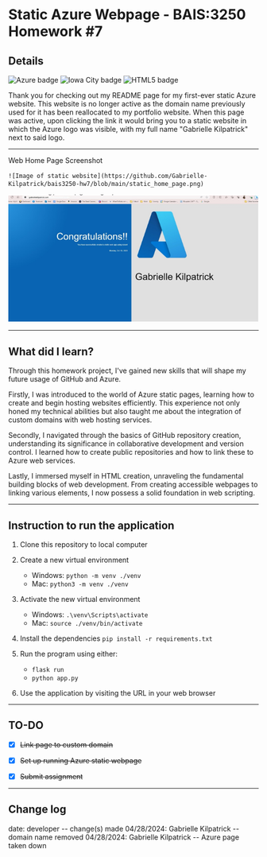# Static Azure Webpage - BAIS:3250 Homework #7
## Details
![Azure badge](https://img.shields.io/badge/Microsoft_Azure-0089D6?style=for-the-badge&logo=microsoft-azure&logoColor=white)
![Iowa City badge](https://img.shields.io/static/v1?message=IA&logo=google-maps&l&labelColor=ffcd00&color=000000&logoColor=black&label=Iowa%20City&style=for-the-badge)
![HTML5 badge](https://img.shields.io/static/v1?message=html&logo=html5&labelColor=5c5c5c&color=E34F26&logoColor=white&label=%20&style=for-the-badge)

Thank you for checking out my README page for my first-ever static Azure website. This website is no longer active as the domain name previously used for it has been reallocated to my portfolio website. When this page was active, upon clicking the link it would bring you to a static website in which the Azure logo was visible, with my full name "Gabrielle Kilpatrick" next to said logo. 

---

Web Home Page Screenshot
```
![Image of static website](https://github.com/Gabrielle-Kilpatrick/bais3250-hw7/blob/main/static_home_page.png) 
```

![Image of static website](https://github.com/Gabrielle-Kilpatrick/bais3250-hw7/blob/main/static_home_page.png)

---

## What did I learn?
Through this homework project, I've gained new skills that will shape my future usage of GitHub and Azure. 

Firstly, I was introduced to the world of Azure static pages, learning how to create and begin hosting websites efficiently. This experience not only honed my technical abilities but also taught me about the integration of custom domains with web hosting services. 

Secondly, I navigated through the basics of GitHub repository creation, understanding its significance in collaborative development and version control. I learned how to create public repositories and how to link these to Azure web services.

Lastly, I immersed myself in HTML creation, unraveling the fundamental building blocks of web development. From creating accessible webpages to linking various elements, I now possess a solid foundation in web scripting.

---

## Instruction to run the application

1. Clone this repository to local computer

2. Create a new virtual environment

   - Windows: `python -m venv ./venv`
   - Mac: `python3 -m venv ./venv`

3. Activate the new virtual environment

   - Windows: `.\venv\Scripts\activate`
   - Mac: `source ./venv/bin/activate`

4. Install the dependencies `pip install -r requirements.txt`

5. Run the program using either:

   - `flask run`
   - `python app.py`

6. Use the application by visiting the URL in your web browser

---

## TO-DO
- [x] ~~Link page to custom domain~~
- [x] ~~Set up running Azure static webpage~~
- [x] ~~Submit assignment~~


---

## Change log
date: developer -- change(s) made
04/28/2024: Gabrielle Kilpatrick -- domain name removed
04/28/2024: Gabrielle Kilpatrick -- Azure page taken down
